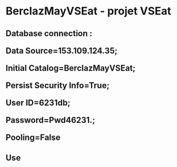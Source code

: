 # BerclazMayVSEat - projet VSEat

<h2>Database connection :

Data Source=153.109.124.35;

Initial Catalog=BerclazMayVSEat;

Persist Security Info=True;

User ID=6231db;

Password=Pwd46231.;

Pooling=False

<h2>Use

